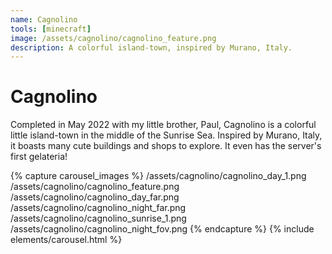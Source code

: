 ```yaml
---
name: Cagnolino
tools: [minecraft]
image: /assets/cagnolino/cagnolino_feature.png
description: A colorful island-town, inspired by Murano, Italy.
---
```


# Cagnolino

Completed in May 2022 with my little brother, Paul, Cagnolino is a colorful little island-town in the middle of the Sunrise Sea. Inspired by Murano, Italy, it boasts many cute buildings and shops to explore. It even has the server's first gelateria!

{% capture carousel_images %}
/assets/cagnolino/cagnolino_day_1.png
/assets/cagnolino/cagnolino_feature.png
/assets/cagnolino/cagnolino_day_far.png
/assets/cagnolino/cagnolino_night_far.png
/assets/cagnolino/cagnolino_sunrise_1.png
/assets/cagnolino/cagnolino_night_fov.png
{% endcapture %}
{% include elements/carousel.html %}